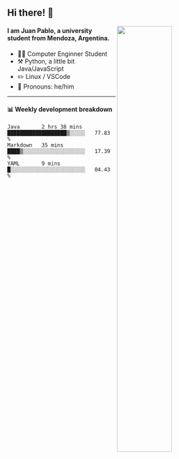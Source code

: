 ## Hi there! :wave:

[<img align="right" width="50%" src="https://github-readme-stats.vercel.app/api?username=juampi20&show_icons=true">](https://metrics.lecoq.io/juampi20?template=classic)

#### I am **Juan Pablo**, a university student from Mendoza, Argentina.

-   :man_student: Computer Enginner Student
-   :hammer_and_pick: Python, a little bit Java/JavaScript
-   :pencil2: Linux / VSCode
-   :man: Pronouns: he/him



---

#### :bar_chart: Weekly development breakdown

<!--START_SECTION:waka-->
```text
Java       2 hrs 38 mins   ███████████████████▒░░░░░   77.83 % 
Markdown   35 mins         ████▒░░░░░░░░░░░░░░░░░░░░   17.39 % 
YAML       9 mins          █░░░░░░░░░░░░░░░░░░░░░░░░   04.43 % 
```
<!--END_SECTION:waka-->

